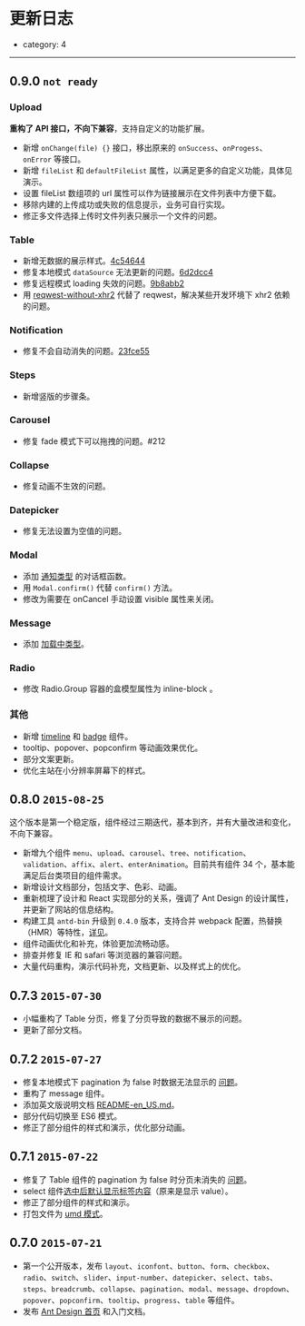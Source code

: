 # 更新日志

- category: 4

---

## 0.9.0 `not ready`

### Upload

**重构了 API 接口，不向下兼容**，支持自定义的功能扩展。

* 新增 `onChange(file) {}` 接口，移出原来的 `onSuccess`、`onProgess`、`onError` 等接口。
* 新增 `fileList` 和 `defaultFileList` 属性，以满足更多的自定义功能，具体见演示。
* 设置 fileList 数组项的 url 属性可以作为链接展示在文件列表中方便下载。
* 移除内建的上传成功或失败的信息提示，业务可自行实现。
* 修正多文件选择上传时文件列表只展示一个文件的问题。

### Table

* 新增无数据的展示样式。[4c54644](https://github.com/ant-design/ant-design/commit/4c54644116d46cb2510d2d475234529bad60e5d5)
* 修复本地模式 `dataSource` 无法更新的问题。[6d2dcc4](https://github.com/ant-design/ant-design/commit/6d2dcc45393b6ec0ad1ba73caf8b1ec42353743f)
* 修复远程模式 loading 失效的问题。[9b8abb2](https://github.com/ant-design/ant-design/commit/9b8abb219934c246970a84200818aa8f85974bdf)
* 用 [reqwest-without-xhr2](http://npmjs.com/reqwest-without-xhr2) 代替了 reqwest，解决某些开发环境下 xhr2 依赖的问题。

### Notification

* 修复不会自动消失的问题。[23fce55](https://github.com/ant-design/ant-design/commit/23fce559b0b2faf4e0b686a92dbcdd045727a464)

### Steps

* 新增竖版的步骤条。

### Carousel

* 修复 fade 模式下可以拖拽的问题。#212

### Collapse

* 修复动画不生效的问题。

### Datepicker

* 修复无法设置为空值的问题。

### Modal

* 添加 [通知类型](http://ant.design/components/modal/#demo-info) 的对话框函数。
* 用 `Modal.confirm()` 代替 `confirm()` 方法。
* 修改为需要在 onCancel 手动设置 visible 属性来关闭。

### Message

* 添加 [加载中类型](http://ant.design/components/message/#demo-loading)。

### Radio

* 修改 Radio.Group 容器的盒模型属性为 inline-block 。

### 其他

* 新增 [timeline](http://ant.design/components/timeline) 和 [badge](http://ant.design/components/badge) 组件。
* tooltip、popover、popconfirm 等动画效果优化。
* 部分文案更新。
* 优化主站在小分辨率屏幕下的样式。

## 0.8.0 `2015-08-25`

这个版本是第一个稳定版，组件经过三期迭代，基本到齐，并有大量改进和变化，不向下兼容。

* 新增九个组件 `menu`、`upload`、`carousel`、`tree`、`notification`、`validation`、`affix`、`alert`、`enterAnimation`。目前共有组件 34 个，基本能满足后台类项目的组件需求。
* 新增设计文档部分，包括文字、色彩、动画。
* 重新梳理了设计和 React 实现部分的关系，强调了 Ant Design 的设计属性，并更新了网站的信息结构。
* 构建工具 `antd-bin` 升级到 `0.4.0` 版本，支持合并 webpack 配置，热替换（HMR）等特性，[详见](https://github.com/ant-design/antd-bin)。
* 组件动画优化和补充，体验更加流畅动感。
* 排查并修复 IE 和 safari 等浏览器的兼容问题。
* 大量代码重构，演示代码补充，文档更新、以及样式上的优化。

## 0.7.3 `2015-07-30`

* 小幅重构了 Table 分页，修复了分页导致的数据不展示的问题。
* 更新了部分文档。

## 0.7.2 `2015-07-27`

* 修复本地模式下 pagination 为 false 时数据无法显示的 [问题](https://github.com/ant-design/ant-design/commit/1954586665e59031eae5d2c8b2cdb08f83d64fcb)。
* 重构了 message 组件。
* 添加英文版说明文档 [README-en_US.md](https://github.com/ant-design/ant-design/blob/master/README-en_US.md)。
* 部分代码切换至 ES6 模式。
* 修正了部分组件的样式和演示，优化部分动画。

## 0.7.1 `2015-07-22`

* 修复了 Table 组件的 pagination 为 false 时分页未消失的 [问题](https://github.com/ant-design/ant-design/commit/01a6c0f1e6707b72a54ef30d073d148a87b391a8)。
* select 组件[选中后默认显示标签内容](https://github.com/ant-design/ant-design/issues/50)（原来是显示 value）。
* 修正了部分组件的样式和演示。
* 打包文件为 [umd 模式](https://github.com/ant-design/ant-design/commit/9b7b940cb417429d8fc57d83e252991b043d0f2f)。

## 0.7.0 `2015-07-21`

* 第一个公开版本，发布 `layout`、`iconfont`、`button`、`form`、`checkbox`、`radio`、`switch`、`slider`、`input-number`、`datepicker`、`select`、`tabs`、`steps`、`breadcrumb`、`collapse`、`pagination`、`modal`、`message`、`dropdown`、`popover`、`popconfirm`、`tooltip`、`progress`、`table` 等组件。
* 发布 [Ant Design 首页](http://ant.design/) 和入门文档。
